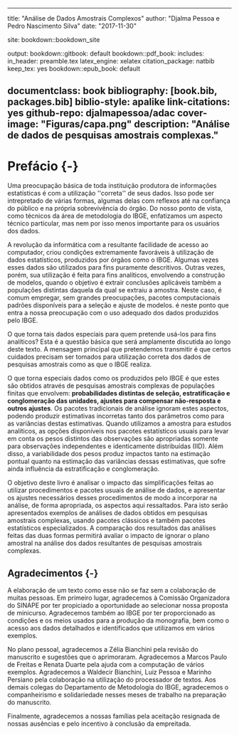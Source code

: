 

--- 
title: "Análise de Dados Amostrais Complexos"
author: "Djalma Pessoa e Pedro Nascimento Silva"
date: "2017-11-30"

site: bookdown::bookdown_site

output:
  bookdown::gitbook: default
  bookdown::pdf_book:
    includes:
      in_header: preamble.tex
    latex_engine: xelatex
    citation_package: natbib
    keep_tex: yes
  bookdown::epub_book: default
 
 
documentclass: book
bibliography: [book.bib, packages.bib]
biblio-style: apalike
link-citations: yes
github-repo: djalmapessoa/adac
cover-image: "Figuras/capa.png"
description: "Análise de dados de pesquisas amostrais complexas."
---

# Prefácio {-}

Uma preocupação básica de toda instituição produtora de
informações estatísticas é com a utilização
''correta'' de seus dados. Isso pode ser intrepretado de várias formas,
algumas delas com reflexos até na confiança do público e na
própria sobrevivência do órgão. Do nosso ponto de vista,
como técnicos da área de metodologia do IBGE, enfatizamos um aspecto
técnico particular, mas nem por isso menos importante para os
usuários dos dados.

A revolução da informática com a resultante facilidade de acesso
ao computador, criou condições extremamente favoráveis à
utilização de dados estatísticos, produzidos por órgãos
como o IBGE. Algumas vezes esses dados são utilizados para fins
puramente descritivos. Outras vezes, porém, sua utilização é
feita para fins analíticos, envolvendo a construção de modelos,
quando o objetivo é extrair conclusões aplicáveis também a
populações distintas daquela da qual se extraiu a amostra. Neste
caso, é comum empregar, sem grandes preocupações, pacotes
computacionais padrões disponíveis para a seleção e ajuste
de modelos. é neste ponto que entra a nossa preocupação com o
uso adequado dos dados produzidos pelo IBGE.

O que torna tais dados especiais para quem pretende usá-los para fins
analíticos? Esta é a questão básica que será amplamente
discutida ao longo deste texto. A mensagem principal que pretendemos
transmitir é que certos cuidados precisam ser tomados para utilização correta dos dados de pesquisas amostrais como as que o IBGE realiza.

O que torna especiais dados como os produzidos pelo IBGE é que estes
são obtidos através de pesquisas amostrais complexas de populações finitas que envolvem: **probabilidades distintas de seleção, estratificação e conglomeração das unidades, ajustes
para compensar não-resposta e outros ajustes**. Os pacotes
tradicionais de análise ignoram estes aspectos, podendo produzir
estimativas incorretas tanto dos parâmetros como para as variâncias
destas estimativas. Quando utilizamos a amostra para estudos analíticos,
as opções disponíveis nos pacotes estatísticos usuais para
levar em conta os pesos distintos das observações são
apropriadas somente para observações independentes e identicamente
distribuídas (IID). Além disso, a variabilidade dos pesos produz
impactos tanto na estimação pontual quanto na estimação das
variâncias dessas estimativas, que sofre ainda influência da
estratificação e conglomeração.

O objetivo deste livro é analisar o impacto das simplificações
feitas ao utilizar procedimentos e pacotes usuais de análise de dados, e
apresentar os ajustes necessários desses procedimentos de modo a
incorporar na análise, de forma apropriada, os aspectos aqui
ressaltados. Para isto serão apresentados exemplos de análises de
dados obtidos em pesquisas amostrais complexas, usando pacotes clássicos
e também pacotes estatísticos especializados. A comparação
dos resultados das análises feitas das duas formas permitirá avaliar
o impacto de ignorar o plano amostral na análise dos dados resultantes
de pesquisas amostrais complexas.

## Agradecimentos {-}

A elaboração de um texto como esse não se faz sem a colaboração de muitas pessoas. Em primeiro lugar, agradecemos à Comissão
Organizadora do SINAPE por ter propiciado a oportunidade ao selecionar nossa
proposta de minicurso. Agradecemos também ao IBGE por ter proporcionado
as condições e os meios usados para a produção da
monografia, bem como o acesso aos dados detalhados e identificados que
utilizamos em vários exemplos.

No plano pessoal, agradecemos a Zélia Bianchini pela revisão do
manuscrito e sugestões que o aprimoraram. Agradecemos a Marcos Paulo de
Freitas e Renata Duarte pela ajuda com a computação de vários
exemplos. Agradecemos a Waldecir Bianchini, Luiz Pessoa e Marinho Persiano
pela colaboração na utilização do processador de textos. Aos
demais colegas do Departamento de Metodologia do IBGE, agradecemos o
companheirismo e solidariedade nesses meses de trabalho na preparação do manuscrito.

Finalmente, agradecemos a nossas famílias pela aceitação
resignada de nossas ausências e pelo incentivo à conclusão da
empreitada.

